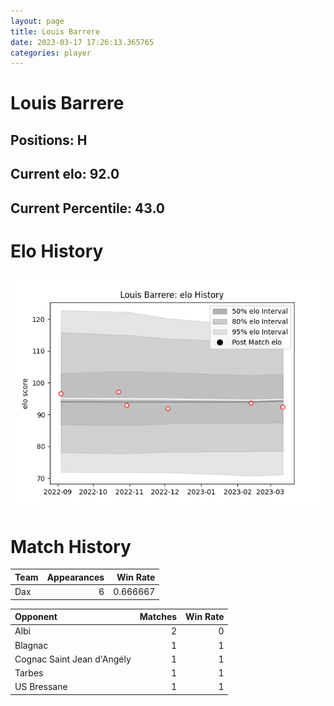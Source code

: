 ```yaml
---  
layout: page  
title: Louis Barrere  
date: 2023-03-17 17:26:13.365765  
categories: player  
---
```

# Louis Barrere

## Positions: H

## Current elo: 92.0

## Current Percentile: 43.0

# Elo History


![elo history](history_LouisBarrere.png)
# Match History


| Team   |   Appearances |   Win Rate |
|:-------|--------------:|-----------:|
| Dax    |             6 |   0.666667 |

| Opponent                   |   Matches |   Win Rate |
|:---------------------------|----------:|-----------:|
| Albi                       |         2 |          0 |
| Blagnac                    |         1 |          1 |
| Cognac Saint Jean d'Angély |         1 |          1 |
| Tarbes                     |         1 |          1 |
| US Bressane                |         1 |          1 |